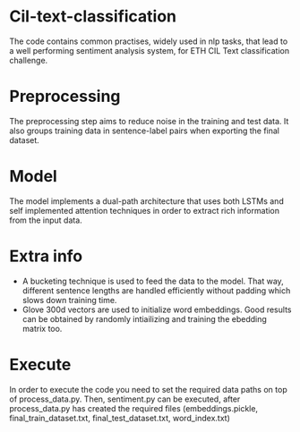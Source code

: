 # Cil-text-classification
The code contains common practises, widely used in nlp tasks, that lead to a well performing sentiment analysis system, for ETH CIL Text classification challenge.

# Preprocessing
The preprocessing step aims to reduce noise in the training and test data. It also groups training data in sentence-label pairs when exporting the final dataset.

# Model 
The model implements a dual-path architecture that uses both LSTMs and self implemented attention techniques in order to extract rich information from the input data.

# Extra info
* A bucketing technique is used to feed the data to the model. That way, different sentence lengths are handled efficiently without padding which slows down training time. 
* Glove 300d vectors are used to initialize word embeddings. Good results can be obtained by randomly intiailizing and training the ebedding matrix too.

# Execute
In order to execute the code you need to set the required data paths on top of process_data.py. Then, sentiment.py can be executed, after process_data.py has created the required files (embeddings.pickle, final_train_dataset.txt, final_test_dataset.txt, word_index.txt)
